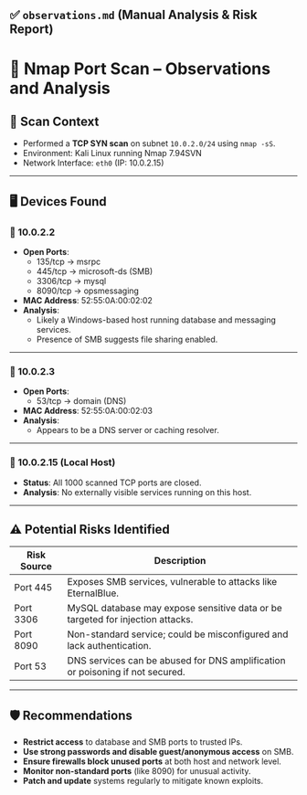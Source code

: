 ## ✅ `observations.md` (Manual Analysis & Risk Report)

# 🧾 Nmap Port Scan – Observations and Analysis

## 🔎 Scan Context
- Performed a **TCP SYN scan** on subnet `10.0.2.0/24` using `nmap -sS`.
- Environment: Kali Linux running Nmap 7.94SVN
- Network Interface: `eth0` (IP: 10.0.2.15)

---

## 🖥️ Devices Found

### 🔹 10.0.2.2
- **Open Ports**:
  - 135/tcp → msrpc
  - 445/tcp → microsoft-ds (SMB)
  - 3306/tcp → mysql
  - 8090/tcp → opsmessaging
- **MAC Address**: 52:55:0A:00:02:02
- **Analysis**:
  - Likely a Windows-based host running database and messaging services.
  - Presence of SMB suggests file sharing enabled.

---

### 🔹 10.0.2.3
- **Open Ports**:
  - 53/tcp → domain (DNS)
- **MAC Address**: 52:55:0A:00:02:03
- **Analysis**:
  - Appears to be a DNS server or caching resolver.

---

### 🔹 10.0.2.15 (Local Host)
- **Status**: All 1000 scanned TCP ports are closed.
- **Analysis**: No externally visible services running on this host.

---

## ⚠️ Potential Risks Identified

| Risk Source | Description |
|-------------|-------------|
| Port 445    | Exposes SMB services, vulnerable to attacks like EternalBlue. |
| Port 3306   | MySQL database may expose sensitive data or be targeted for injection attacks. |
| Port 8090   | Non-standard service; could be misconfigured and lack authentication. |
| Port 53     | DNS services can be abused for DNS amplification or poisoning if not secured. |

---

## 🛡️ Recommendations

- **Restrict access** to database and SMB ports to trusted IPs.
- **Use strong passwords and disable guest/anonymous access** on SMB.
- **Ensure firewalls block unused ports** at both host and network level.
- **Monitor non-standard ports** (like 8090) for unusual activity.
- **Patch and update** systems regularly to mitigate known exploits.
